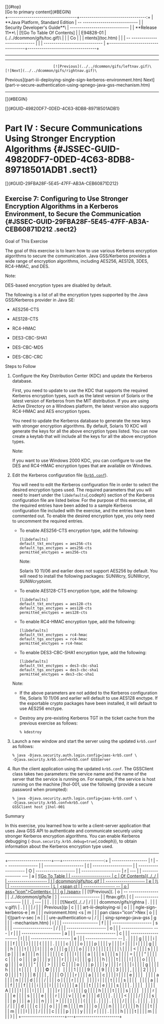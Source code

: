 <div class="header">
[]{#top}

<div class="zz-skip-header">
[Go to primary content](#BEGIN)

</div>
+-----------------------------------+----------------------------------:+
| **Java Platform, Standard Edition |   -- ---------------------------- |
| Security Developer's Guide**\     | ------------------------------    |
| **<span>Release 11</span>**\      |       [![Go To Table Of Contents] |
| E94828-01                         | (../../dcommon/gifs/toc.gif)\     |
|                                   |             <span class="icon">Co |
|                                   | ntents</span>](toc.htm)           |
|                                   |   -- ---------------------------- |
|                                   | ------------------------------    |
+-----------------------------------+-----------------------------------+

------------------------------------------------------------------------

  ---------------------------------------------------------------------------------------------- --------------------------------------------------------------------------------------------------- --
                          [![Previous](../../dcommon/gifs/leftnav.gif)\                                                      [![Next](../../dcommon/gifs/rightnav.gif)\                              
   <span class="icon">Previous</span>](part-iii-deploying-single-sign-kerberos-environment.htm)   <span class="icon">Next</span>](part-v-secure-authentication-using-spnego-java-gss-mechanism.htm)  
  ---------------------------------------------------------------------------------------------- --------------------------------------------------------------------------------------------------- --

[]{#BEGIN}

</div>
<!-- class="header" -->

<div class="ind">
[]{#GUID-49820DF7-0DED-4C63-8DB8-89718501ADB1}<!-- End Header -->

Part IV : Secure Communications Using Stronger Encryption Algorithms {#JSSEC-GUID-49820DF7-0DED-4C63-8DB8-89718501ADB1 .sect1}
====================================================================

<div>
</div>
<div class="sect2">
[]{#GUID-29FBA28F-5E45-47FF-AB3A-CEB60871D212}

Exercise 7: Configuring to Use Stronger Encryption Algorithms in a Kerberos Environment, to Secure the Communication {#JSSEC-GUID-29FBA28F-5E45-47FF-AB3A-CEB60871D212 .sect2}
--------------------------------------------------------------------------------------------------------------------

<div>
<div class="section">
Goal of This Exercise

The goal of this exercise is to learn how to use various Kerberos
encryption algorithms to secure the communication. Java GSS/Kerberos
provides a wide range of encryption algorithms, including AES256,
AES128, 3DES, RC4-HMAC, and DES.

<div class="infoboxnote" id="GUID-29FBA28F-5E45-47FF-AB3A-CEB60871D212__GUID-534CA619-6431-4AF6-9EAF-9097B1DB13C7">
Note:

DES-based encryption types are disabled by default.

</div>
The following is a list of all the encryption types supported by the
Java GSS/Kerberos provider in Java SE:

-   AES256-CTS

-   AES128-CTS

-   RC4-HMAC

-   DES3-CBC-SHA1

-   DES-CBC-MD5

-   DES-CBC-CRC

</div>
<!-- class="section" -->

<div class="section">
Steps to Follow

1.  Configure the Key Distribution Center (KDC) and update the Kerberos
    database.

    First, you need to update to use the KDC that supports the required
    Kerberos encryption types, such as the latest version of Solaris or
    the latest version of Kerberos from the MIT distribution. If you are
    using Active Directory on a Windows platform, the latest version
    also supports RC4-HMAC and AES encryption types.

    You need to update the Kerberos database to generate the new keys
    with stronger encryption algorithms. By default, Solaris 10 KDC will
    generate the keys for all the above encryption types listed. You can
    now create a keytab that will include all the keys for all the above
    encryption types.

    <div class="infoboxnote" id="GUID-29FBA28F-5E45-47FF-AB3A-CEB60871D212__GUID-91B456EC-8C26-4BBE-AE61-9229EAC72F4B">
    Note:

    If you want to use Windows 2000 KDC, you can configure to use the
    DES and RC4-HMAC encryption types that are available on Windows.

    </div>
2.  Edit the Kerberos configuration file
    ([`krb5.conf`](source-code-advanced-security-programming-java-se-authentication-secure-communication-and-single-sig.html#GUID-40AF52E5-ECEA-4E5F-B0C1-35C150C7BB6E__KRB5.CONF-338B7967)).

    You will need to edit the Kerberos configuration file in order to
    select the desired encryption types used. The required parameters
    that you will need to insert under the `libdefaults`{.codeph}
    section of the Kerberos configuration file are listed below. For the
    purpose of this exercise, all the required entries have been added
    to a sample Kerberos configuration file included with the exercise,
    and the entries have been commented out. To enable the desired
    encryption type, you only need to uncomment the required entries.

    -   To enable AES256-CTS encryption type, add the following:

        ``` {.oac_no_warn dir="ltr"}
        [libdefaults]
        default_tkt_enctypes = aes256-cts
        default_tgs_enctypes = aes256-cts
        permitted_enctypes = aes256-cts
        ```

        <div class="infoboxnote" id="GUID-29FBA28F-5E45-47FF-AB3A-CEB60871D212__GUID-03ECE450-E293-48CF-BD38-E899E97BFACB">
        Note:

        Solaris 10 11/06 and earlier does not support AES256 by default.
        You will need to install the following packages: SUNWcry,
        SUNWcryr, SUNWcryptoint.

        </div>
    -   To enable AES128-CTS encryption type, add the following:

        ``` {.oac_no_warn dir="ltr"}
        [libdefaults]
        default_tkt_enctypes = aes128-cts
        default_tgs_enctypes = aes128-cts
        permitted_enctypes = aes128-cts
        ```

    -   To enable RC4-HMAC encryption type, add the following:

        ``` {.oac_no_warn dir="ltr"}
        [libdefaults]
        default_tkt_enctypes = rc4-hmac
        default_tgs_enctypes = rc4-hmac
        permitted_enctypes = rc4-hmac
        ```

    -   To enable DES3-CBC-SHA1 encryption type, add the following:

        ``` {.oac_no_warn dir="ltr"}
        [libdefaults]
        default_tkt_enctypes = des3-cbc-sha1
        default_tgs_enctypes = des3-cbc-sha1
        permitted_enctypes = des3-cbc-sha1
        ```

    <div class="infoboxnote" id="GUID-29FBA28F-5E45-47FF-AB3A-CEB60871D212__GUID-39D4BD8C-479F-40D7-81DB-7540B045316E">
    Note:

    -   If the above parameters are not added to the Kerberos
        configuration file, Solaris 10 11/06 and earlier will default to
        use AES128 enctype. If the exportable crypto packages have been
        installed, it will default to use AES256 enctype.

    -   Destroy any pre-existing Kerberos TGT in the ticket cache from
        the previous exercise as follows:

        ``` {.oac_no_warn dir="ltr"}
        % kdestroy
        ```

    </div>
3.  Launch a new window and start the server using the updated
    `krb5.conf` as follows:

    ``` {.oac_no_warn dir="ltr"}
    % java -Djava.security.auth.login.config=jaas-krb5.conf \
    -Djava.security.krb5.conf=krb5.conf GSSServer
    ```

4.  Run the client application using the updated `krb5.conf`. The
    <span class="apiname">GSSClient</span> class takes two parameters:
    the service name and the name of the server that the service is
    running on. For example, if the service is host running on the
    machine j1hol-001, use the following (provide a secure password when
    prompted):

    ``` {.oac_no_warn dir="ltr"}
    % java -Djava.security.auth.login.config=jaas-krb5.conf \
    -Djava.security.krb5.conf=krb5.conf \
    GSSClient host j1hol-001
    ```

</div>
<!-- class="section" -->

<div class="section">
Summary

In this exercise, you learned how to write a client-server application
that uses Java GSS API to authenticate and communicate securely using
stronger Kerberos encryption algorithms. You can enable Kerberos
debugging (`-Dsun.security.krb5.debug=true`{.codeph}), to obtain
information about the Kerberos encryption type used.

</div>
<!-- class="section" -->

</div>
</div>
</div>
<!-- class="ind" --><!-- Start Footer -->

<div class="footer">

------------------------------------------------------------------------

+----------------------+---+---------------------:+
|   ------------------ | ! |   -- --------------- |
| -------------------- | [ | -------------------- |
| -------------------- | O | -------------------- |
| -------------------- | r | ---                  |
| ---------------- --- | a |       [![Go To Table |
| -------------------- | c |  Of Contents](../../ |
| -------------------- | l | dcommon/gifs/toc.gif |
| -------------------- | e | )\                   |
| -------------------- | L |             <span cl |
| ---------------- --  | o | ass="icon">Contents< |
|                      | g | /span>](toc.htm)     |
|       [![Previous](. | o |   -- --------------- |
| ./../dcommon/gifs/le | ] | -------------------- |
| ftnav.gif)\          | ( | -------------------- |
|                      | . | ---                  |
|                      | . |                      |
|      [![Next](../../ | / |                      |
| dcommon/gifs/rightna | . |                      |
| v.gif)\              | . |                      |
|                      | / |                      |
|    <span class="icon | d |                      |
| ">Previous</span>](p | c |                      |
| art-iii-deploying-si | o |                      |
| ngle-sign-kerberos-e | m |                      |
| nvironment.htm)   <s | m |                      |
| pan class="icon">Nex | o |                      |
| t</span>](part-v-sec | n |                      |
| ure-authentication-u | / |                      |
| sing-spnego-java-gss | g |                      |
| -mechanism.htm)      | i |                      |
|   ------------------ | f |                      |
| -------------------- | s |                      |
| -------------------- | / |                      |
| -------------------- | o |                      |
| ---------------- --- | r |                      |
| -------------------- | a |                      |
| -------------------- | c |                      |
| -------------------- | l |                      |
| -------------------- | e |                      |
| ---------------- --  | . |                      |
|                      | g |                      |
|                      | i |                      |
|                      | f |                      |
|                      | ) |                      |
|                      | { |                      |
|                      | . |                      |
|                      | c |                      |
|                      | o |                      |
|                      | p |                      |
|                      | y |                      |
|                      | r |                      |
|                      | i |                      |
|                      | g |                      |
|                      | h |                      |
|                      | t |                      |
|                      | l |                      |
|                      | o |                      |
|                      | g |                      |
|                      | o |                      |
|                      | } |                      |
|                      | [ |                      |
|                      | \ |                      |
|                      | < |                      |
|                      | s |                      |
|                      | p |                      |
|                      | a |                      |
|                      | n |                      |
|                      |   |                      |
|                      | c |                      |
|                      | l |                      |
|                      | a |                      |
|                      | s |                      |
|                      | s |                      |
|                      | = |                      |
|                      | " |                      |
|                      | c |                      |
|                      | o |                      |
|                      | p |                      |
|                      | y |                      |
|                      | r |                      |
|                      | i |                      |
|                      | g |                      |
|                      | h |                      |
|                      | t |                      |
|                      | l |                      |
|                      | o |                      |
|                      | g |                      |
|                      | o |                      |
|                      | " |                      |
|                      | > |                      |
|                      | C |                      |
|                      | o |                      |
|                      | p |                      |
|                      | y |                      |
|                      | r |                      |
|                      | i |                      |
|                      | g |                      |
|                      | h |                      |
|                      | t |                      |
|                      |   |                      |
|                      | © |                      |
|                      |   |                      |
|                      | 1 |                      |
|                      | 9 |                      |
|                      | 9 |                      |
|                      | 3 |                      |
|                      | , |                      |
|                      | 2 |                      |
|                      | 0 |                      |
|                      | 1 |                      |
|                      | 8 |                      |
|                      | , |                      |
|                      | O |                      |
|                      | r |                      |
|                      | a |                      |
|                      | c |                      |
|                      | l |                      |
|                      | e |                      |
|                      |   |                      |
|                      | a |                      |
|                      | n |                      |
|                      | d |                      |
|                      | / |                      |
|                      | o |                      |
|                      | r |                      |
|                      |   |                      |
|                      | i |                      |
|                      | t |                      |
|                      | s |                      |
|                      |   |                      |
|                      | a |                      |
|                      | f |                      |
|                      | f |                      |
|                      | i |                      |
|                      | l |                      |
|                      | i |                      |
|                      | a |                      |
|                      | t |                      |
|                      | e |                      |
|                      | s |                      |
|                      | . |                      |
|                      |   |                      |
|                      | A |                      |
|                      | l |                      |
|                      | l |                      |
|                      |   |                      |
|                      | r |                      |
|                      | i |                      |
|                      | g |                      |
|                      | h |                      |
|                      | t |                      |
|                      | s |                      |
|                      |   |                      |
|                      | r |                      |
|                      | e |                      |
|                      | s |                      |
|                      | e |                      |
|                      | r |                      |
|                      | v |                      |
|                      | e |                      |
|                      | d |                      |
|                      | . |                      |
|                      | < |                      |
|                      | / |                      |
|                      | s |                      |
|                      | p |                      |
|                      | a |                      |
|                      | n |                      |
|                      | > |                      |
|                      | ] |                      |
|                      | ( |                      |
|                      | . |                      |
|                      | . |                      |
|                      | / |                      |
|                      | . |                      |
|                      | . |                      |
|                      | / |                      |
|                      | d |                      |
|                      | c |                      |
|                      | o |                      |
|                      | m |                      |
|                      | m |                      |
|                      | o |                      |
|                      | n |                      |
|                      | / |                      |
|                      | h |                      |
|                      | t |                      |
|                      | m |                      |
|                      | l |                      |
|                      | / |                      |
|                      | c |                      |
|                      | p |                      |
|                      | y |                      |
|                      | r |                      |
|                      | . |                      |
|                      | h |                      |
|                      | t |                      |
|                      | m |                      |
|                      | ) |                      |
+----------------------+---+----------------------+

</div>
<!-- class="footer" -->
